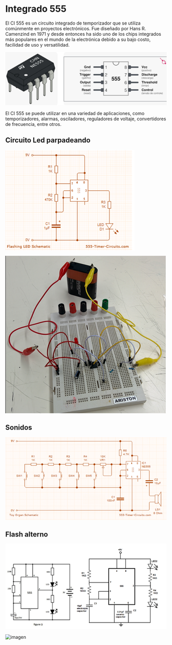 # Integrado 555

El CI 555 es un circuito integrado de temporizador que se utiliza comúnmente en proyectos electrónicos. Fue diseñado por Hans R. Camenzind en 1971 y desde entonces ha sido uno de los chips integrados más populares en el mundo de la electrónica debido a su bajo costo, facilidad de uso y versatilidad.

![](img/2023-02-16-16-20-50.png)

El CI 555 se puede utilizar en una variedad de aplicaciones, como temporizadores, alarmas, osciladores, reguladores de voltaje, convertidores de frecuencia, entre otros.

## Circuito Led parpadeando

![imagen](img/2022-11-02-16-20-30.png)

![imagen](img/2022-11-02-16-22-33.png)

## Sonidos

![imagen](img/2022-11-02-16-20-20.png)

## Flash alterno

![imagen](img/2022-11-02-16-20-59.png)

![imagen](img/2022-11-02-16-21-33.png)